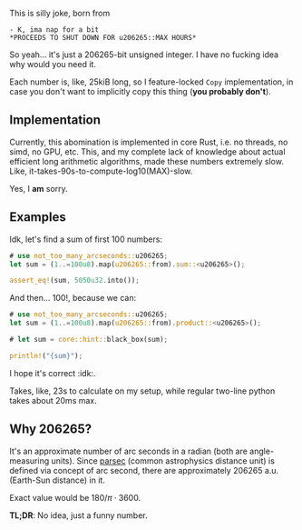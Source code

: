 This is silly joke, born from

```text
- K, ima nap for a bit
*PROCEEDS TO SHUT DOWN FOR u206265::MAX HOURS*
```

So yeah... it's just a 206265-bit unsigned integer. I have no fucking idea why would you need it.

Each number is, like, 25kiB long, so I feature-locked `Copy` implementation, in case you don't want to implicitly copy this thing (**you probably don't**).

## Implementation

Currently, this abomination is implemented in core Rust, i.e. no threads, no simd, no GPU, etc. This, and my complete lack of knowledge about actual efficient long arithmetic algorithms, made these numbers extremely slow. Like, it-takes-90s-to-compute-log10(MAX)-slow.

Yes, I **am** sorry.

## Examples

Idk, let's find a sum of first 100 numbers:

```rust
# use not_too_many_arcseconds::u206265;
let sum = (1..=100u8).map(u206265::from).sum::<u206265>();

assert_eq!(sum, 5050u32.into());
```

And then... 100!, because we can:

```rust
# use not_too_many_arcseconds::u206265;
let sum = (1..=100u8).map(u206265::from).product::<u206265>();

# let sum = core::hint::black_box(sum);

println!("{sum}");
```

I hope it's correct :idk:.

Takes, like, 23s to calculate on my setup, while regular two-line python takes about 20ms max.

## Why 206265?

It's an approximate number of arc seconds in a radian (both are angle-measuring units). Since [parsec](https://en.wikipedia.org/wiki/Parsec) (common astrophysics distance unit) is defined via concept of arc second, there are approximately 206265 a.u. (Earth-Sun distance) in it.

Exact value would be $180 / \pi \cdot 3600$.

**TL;DR**: No idea, just a funny number.
